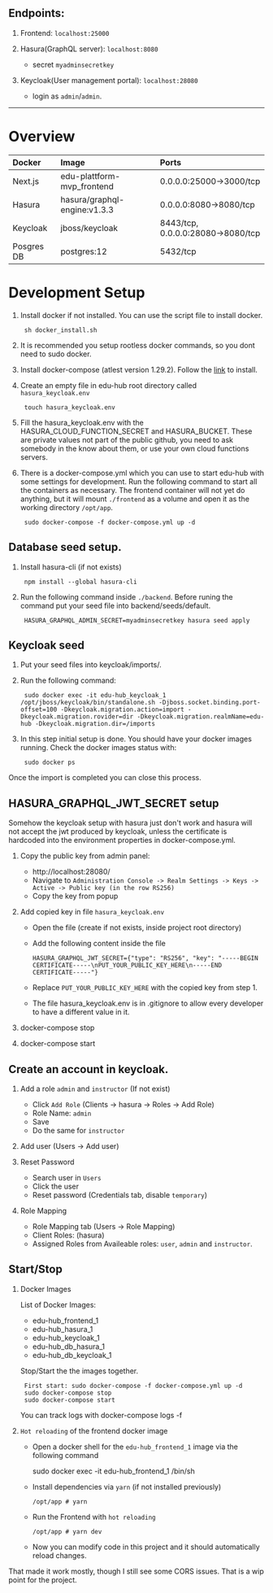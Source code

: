 ## Endpoints:

1. Frontend: `localhost:25000`

2. Hasura(GraphQL server): `localhost:8080` 
    
    - secret `myadminsecretkey`

3. Keycloak(User management portal): `localhost:28080`

    - login as `admin`/`admin`.
---

# Overview

| Docker        | Image                           | Ports                             |
| :------------ | :------------------------------ | :-------------------------------- |
| Next.js       |  edu-plattform-mvp_frontend     | 0.0.0.0:25000->3000/tcp           |
| Hasura        |  hasura/graphql-engine:v1.3.3   | 0.0.0.0:8080->8080/tcp            |
| Keycloak      |  jboss/keycloak                 | 8443/tcp, 0.0.0.0:28080->8080/tcp |
| Posgres DB    |  postgres:12                    | 5432/tcp                          |

# Development Setup

1. Install docker if not installed. You can use the script file to install docker.

        sh docker_install.sh

1. It is recommended you setup rootless docker commands, so you dont need to sudo docker.

1. Install docker-compose (atlest version 1.29.2). Follow the [link](https://docs.docker.com/compose/install/) to install.

1. Create an empty file in edu-hub root directory called `hasura_keycloak.env`
    
        touch hasura_keycloak.env

1. Fill the hasura_keycloak.env with the HASURA_CLOUD_FUNCTION_SECRET and HASURA_BUCKET. These are private values not part of the public github, you need to ask somebody in the know about them, or use your own cloud functions servers.

1. There is a docker-compose.yml which you can use to start edu-hub with some settings for development. Run the following command to start all the containers as necessary. The frontend container will not yet do anything, but it will mount `./frontend` as a volume and open it as the working directory `/opt/app`.

        sudo docker-compose -f docker-compose.yml up -d


## Database seed setup.

1. Install hasura-cli (if not exists)

        npm install --global hasura-cli

1. Run the following command inside `./backend`. Before runing the command put your seed file into backend/seeds/default.

        HASURA_GRAPHQL_ADMIN_SECRET=myadminsecretkey hasura seed apply


## Keycloak seed

1. Put your seed files into keycloak/imports/.
2. Run the following command:

        sudo docker exec -it edu-hub_keycloak_1 /opt/jboss/keycloak/bin/standalone.sh -Djboss.socket.binding.port-offset=100 -Dkeycloak.migration.action=import -Dkeycloak.migration.rovider=dir -Dkeycloak.migration.realmName=edu-hub -Dkeycloak.migration.dir=/imports
1. In this step initial setup is done. You should have your docker images running. Check the docker images status with:

        sudo docker ps

Once the import is completed you can close this process.

## HASURA_GRAPHQL_JWT_SECRET setup
Somehow the keycloak setup with hasura just don't work and hasura will not accept the jwt produced by keycloak, unless the certificate is hardcoded into the environment properties in docker-compose.yml.

1. Copy the public key from admin panel: 
    
    - http://localhost:28080/
    - Navigate to `Administration Console -> Realm Settings -> Keys -> Active -> Public key (in the row RS256)`
    - Copy the key from popup
1. Add copied key in file `hasura_keycloak.env`
    - Open the file (create if not exists, inside project root directory)
    - Add the following content inside the file

          HASURA_GRAPHQL_JWT_SECRET={"type": "RS256", "key": "-----BEGIN CERTIFICATE-----\nPUT_YOUR_PUBLIC_KEY_HERE\n-----END CERTIFICATE-----"}

    - Replace `PUT_YOUR_PUBLIC_KEY_HERE` with the copied key from step 1.
    - The file hasura_keycloak.env is in .gitignore to allow every developer to have a different value in it.
1. docker-compose stop
1. docker-compose start

## Create an account in keycloak.

1. Add a role `admin` and `instructor` (If not exist)
    
    - Click `Add Role` (Clients -> hasura -> Roles -> Add Role)
    - Role Name: `admin`
    - Save
    - Do the same for `instructor`
2. Add user (Users -> Add user)
3. Reset Password
    - Search user in `Users`
    - Click the user
    - Reset password (Credentials tab, disable `temporary`)
4. Role Mapping
    - Role Mapping tab (Users -> Role Mapping)
    - Client Roles: (hasura)
    - Assigned Roles from Availeable roles: `user`, `admin` and `instructor`.

## Start/Stop

1. Docker Images

   List of Docker Images: 
    - edu-hub_frontend_1
    - edu-hub_hasura_1
    - edu-hub_keycloak_1
    - edu-hub_db_hasura_1
    - edu-hub_db_keycloak_1
   
   Stop/Start the the images together.
   
        First start: sudo docker-compose -f docker-compose.yml up -d
        sudo docker-compose stop
        sudo docker-compose start

    You can track logs with docker-compose logs -f

2. `Hot reloading` of the frontend docker image 

    - Open a docker shell for the  `edu-hub_frontend_1` image via the following command

         sudo docker exec -it edu-hub_frontend_1 /bin/sh
    - Install dependencies via `yarn` (if not installed previously) 

          /opt/app # yarn
    - Run the Frontend with `hot reloading`

          /opt/app # yarn dev 

    - Now you can modify code in this project and it should automatically reload changes.
    
That made it work mostly, though I still see some CORS issues. That is a wip point for the project.

